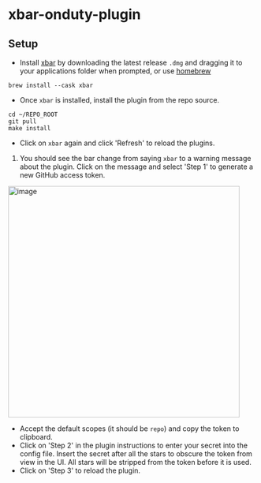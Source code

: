 # xbar-onduty-plugin

## Setup

* Install [xbar](https://github.com/matryer/xbar/releases) by downloading the latest release `.dmg` and dragging it to your applications folder when prompted, or use [homebrew](https://brew.sh/)
```
brew install --cask xbar
```

* Once `xbar` is installed, install the plugin from the repo source.
```
cd ~/REPO_ROOT
git pull
make install
```

* Click on `xbar` again and click 'Refresh' to reload the plugins.
1. You should see the bar change from saying `xbar` to a warning message about the plugin.  Click on the message and select 'Step 1' to generate a new GitHub access token.
<img width="469" alt="image" src="https://user-images.githubusercontent.com/4342684/197207685-e33f3360-1674-47b8-84f6-9f6a26525a1d.png">

* Accept the default scopes (it should be `repo`) and copy the token to clipboard.
* Click on 'Step 2' in the plugin instructions to enter your secret into the config file.  Insert the secret after all the stars to obscure the token from view in the UI.  All stars will be stripped from the token before it is used.
* Click on 'Step 3' to reload the plugin.
